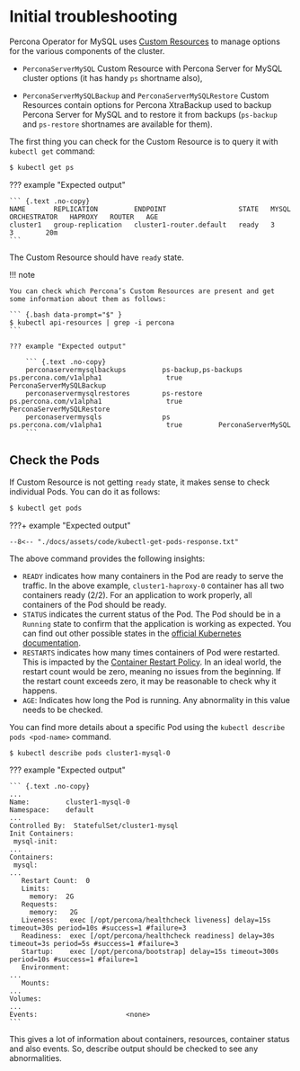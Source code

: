 # Initial troubleshooting

Percona Operator for MySQL uses [Custom Resources](https://kubernetes.io/docs/concepts/extend-kubernetes/api-extension/custom-resources/) to manage options for the various components of the cluster.

* `PerconaServerMySQL` Custom Resource with Percona Server for MySQL cluster options (it has handy `ps` shortname also),

* `PerconaServerMySQLBackup` and `PerconaServerMySQLRestore` Custom Resources contain options for Percona XtraBackup used to backup Percona Server for MySQL and to restore it from backups (`ps-backup` and `ps-restore` shortnames are available for them).

The first thing you can check for the Custom Resource is to query it with `kubectl get` command:


``` {.bash data-prompt="$" }
$ kubectl get ps
```

??? example "Expected output"

    ``` {.text .no-copy}
    NAME       REPLICATION         ENDPOINT                  STATE   MYSQL   ORCHESTRATOR   HAPROXY   ROUTER   AGE
    cluster1   group-replication   cluster1-router.default   ready   3                                3        20m
    ```

The Custom Resource should have `ready` state.

!!! note

    You can check which Percona’s Custom Resources are present and get some information about them as follows:

    ``` {.bash data-prompt="$" }
    $ kubectl api-resources | grep -i percona
    ```

    ??? example "Expected output"

        ``` {.text .no-copy}
        perconaservermysqlbackups         ps-backup,ps-backups   ps.percona.com/v1alpha1                true         PerconaServerMySQLBackup
        perconaservermysqlrestores        ps-restore             ps.percona.com/v1alpha1                true         PerconaServerMySQLRestore
        perconaservermysqls               ps                     ps.percona.com/v1alpha1                true         PerconaServerMySQL
        ```

## Check the Pods

If Custom Resource is not getting `ready` state, it makes sense to check
individual Pods. You can do it as follows:

``` {.bash data-prompt="$" }
$ kubectl get pods
```

???+ example "Expected output"

    --8<-- "./docs/assets/code/kubectl-get-pods-response.txt"

The above command provides the following insights:

* `READY` indicates how many containers in the Pod are ready to serve the
    traffic. In the above example, `cluster1-haproxy-0` container has all two
    containers ready (2/2). For an application to work properly, all containers
    of the Pod should be ready.
* `STATUS` indicates the current status of the Pod. The Pod should be in a
    `Running` state to confirm that the application is working as expected. You
    can find out other possible states in the [official Kubernetes documentation](https://kubernetes.io/docs/concepts/workloads/pods/pod-lifecycle/#pod-phase).
* `RESTARTS` indicates how many times containers of Pod were restarted. This is
    impacted by the [Container Restart Policy](https://kubernetes.io/docs/concepts/workloads/pods/pod-lifecycle/#restart-policy).
    In an ideal world, the restart count would be zero, meaning no issues from
    the beginning. If the restart count exceeds zero, it may be reasonable to
    check why it happens.
* `AGE`: Indicates how long the Pod is running. Any abnormality in this value
    needs to be checked.

You can find more details about a specific Pod using the
`kubectl describe pods <pod-name>` command.

``` {.bash data-prompt="$" }
$ kubectl describe pods cluster1-mysql-0
```

??? example "Expected output"

    ``` {.text .no-copy}
    ...
    Name:         cluster1-mysql-0
    Namespace:    default
    ...
    Controlled By:  StatefulSet/cluster1-mysql
    Init Containers:
     mysql-init:
    ...
    Containers:
     mysql:
    ...
       Restart Count:  0
       Limits:
         memory:  2G
       Requests:
         memory:   2G
       Liveness:   exec [/opt/percona/healthcheck liveness] delay=15s timeout=30s period=10s #success=1 #failure=3
       Readiness:  exec [/opt/percona/healthcheck readiness] delay=30s timeout=3s period=5s #success=1 #failure=3
       Startup:    exec [/opt/percona/bootstrap] delay=15s timeout=300s period=10s #success=1 #failure=1
       Environment:
    ...
       Mounts:
    ...
    Volumes:
    ...
    Events:                      <none>
    ```

This gives a lot of information about containers, resources, container status
and also events. So, describe output should be checked to see any abnormalities.
